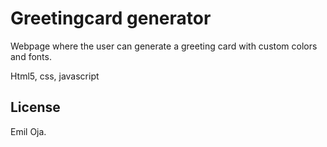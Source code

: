 # Greetingcard generator
Webpage where the user can generate a greeting card with custom colors and fonts.

Html5, css, javascript

## License
Emil Oja.
